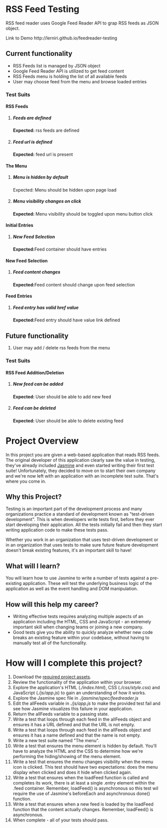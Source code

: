 <h1>RSS Feed Testing</h1> 

<p>RSS feed reader uses Google Feed Reader API to grap RSS feeds as JSON object. </p>
<p>Link to Demo <a href="http://lerniri.github.io/feedreader-testing"></a>http://lerniri.github.io/feedreader-testing</p>
<h2>Current functionality</h2>
<ul>
	<li>RSS Feeds list is managed by JSON object</li>
	<li>Google Feed Reader API is utilized to get feed content</li>
	<li>RSS Feeds menu is holding the list of all available feeds</li>
	<li>User may choose feed from the menu and browse loaded entries</li>
</ul>


<h3>Test Suits</h3>
<h4>RSS Feeds</h4>
<ol>
	<li>
		<h5>Feeds are defined</h5>
		<p><strong>Expected:</strong> rss feeds are defined</p>
	</li>
	<li>
		<h5>Feed url is defined</h5>
		<p><strong>Expected:</strong> feed url is present</p>
	</li>
</ol>
<h4>The Menu</h4>
<ol>
	<li>
		<h5>Menu is hidden by default</h5>
		<p>Expected: Menu should be hidden upon page load</p>
	</li>
	<li>
		<h5>Menu visibility changes on click</h5>
		<p><strong>Expected: </strong> Menu visibility should be toggled upon menu button click</p>
	</li>

</ol>
<h4>Initial Entries</h4>
<ol>
	<li>
		<h5>New Feed Selection</h5>
		<p><strong>Expected:</strong>Feed container should have entries</p>
	</li>
</ol>
<h4>New Feed Selection</h4>
<ol>
	<li>
		<h5>Feed content changes</h5>
		<p><strong>Expected:</strong>Feed content should change upon feed selection</p>
	</li>
</ol>

<h4>Feed Entries</h4>
<ol>
	<li>
		<h5>Feed entry has valid href value</h5>
		<p><strong>Expected:</strong>Feed entry should have value link defined</p>
	</li>
</ol>

<h2>Future functionality</h2>
<ol>
	<li>User may add / delete rss feeds from the menu</li>
</ol>
<h3>Test Suits</h3>
<h4>RSS Feed Addition/Deletion</h4>
<ol>
	<li>
		<h5>New feed can be added</h5>
		<p><strong>Expected: </strong> User should be able to add new feed</p>
	</li>
	<li>
		<h5>Feed can be deleted</h5>
		<p><strong>Expected: </strong> User should be able to delete existing feed</p>
	</li>
</ol>


# Project Overview

In this project you are given a web-based application that reads RSS feeds. The original developer of this application clearly saw the value in testing, they've already included [Jasmine](http://jasmine.github.io/) and even started writing their first test suite! Unfortunately, they decided to move on to start their own company and we're now left with an application with an incomplete test suite. That's where you come in.


## Why this Project?

Testing is an important part of the development process and many organizations practice a standard of development known as "test-driven development". This is when developers write tests first, before they ever start developing their application. All the tests initially fail and then they start writing application code to make these tests pass.

Whether you work in an organization that uses test-driven development or in an organization that uses tests to make sure future feature development doesn't break existing features, it's an important skill to have!


## What will I learn?

You will learn how to use Jasmine to write a number of tests against a pre-existing application. These will test the underlying business logic of the application as well as the event handling and DOM manipulation.


## How will this help my career?

* Writing effective tests requires analyzing multiple aspects of an application including the HTML, CSS and JavaScript - an extremely important skill when changing teams or joining a new company.
* Good tests give you the ability to quickly analyze whether new code breaks an existing feature within your codebase, without having to manually test all of the functionality.


# How will I complete this project?

1. Download the [required project assets](http://github.com/udacity/frontend-nanodegree-feedreader).
2. Review the functionality of the application within your browser.
3. Explore the application's HTML (*./index.html*), CSS (*./css/style.css*) and JavaScript (*./js/app.js*) to gain an understanding of how it works.
4. Explore the Jasmine spec file in *./jasmine/spec/feedreader.js*
5. Edit the allFeeds variable in *./js/app.js* to make the provided test fail and see how Jasmine visualizes this failure in your application.
6. Return the allFeeds variable to a passing state.
7. Write a test that loops through each feed in the allFeeds object and ensures it has a URL defined and that the URL is not empty.
8. Write a test that loops through each feed in the allFeeds object and ensures it has a name defined and that the name is not empty.
9. Write a new test suite named "The menu".
10. Write a test that ensures the menu element is hidden by default. You'll have to analyze the HTML and the CSS to determine how we're performing the hiding/showing of the menu element.
11. Write a test that ensures the menu changes visibility when the menu icon is clicked. This test should have two expectations: does the menu display when clicked and does it hide when clicked again.
12. Write a test that ensures when the loadFeed function is called and completes its work, there is at least a single .entry element within the .feed container. Remember, loadFeed() is asynchronous so this test wil require the use of Jasmine's beforeEach and asynchronous done() function.
13. Write a test that ensures when a new feed is loaded by the loadFeed function that the content actually changes. Remember, loadFeed() is asynchronous.
14. When complete - all of your tests should pass.
